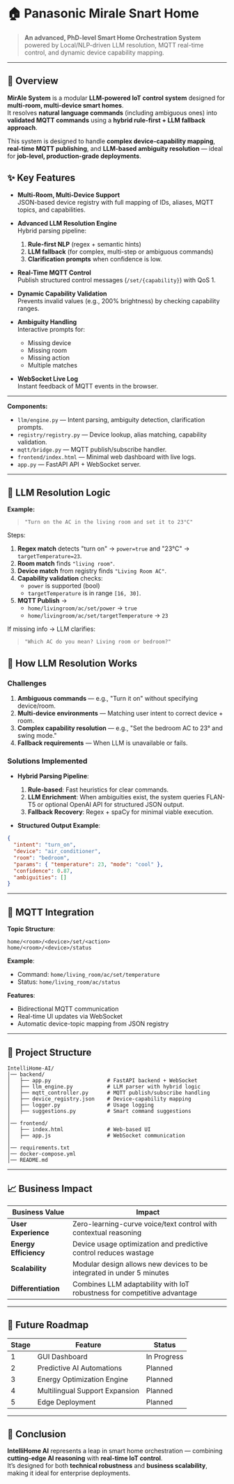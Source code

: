 # 🏠 Panasonic Mirale Snart Home
> **An advanced, PhD-level Smart Home Orchestration System** powered by Local/NLP-driven LLM resolution, MQTT real-time control, and dynamic device capability mapping.

---

## 🚀 Overview
**MirAle System** is a modular **LLM-powered IoT control system** designed for **multi-room, multi-device smart homes**.  
It resolves **natural language commands** (including ambiguous ones) into **validated MQTT commands** using a **hybrid rule-first + LLM fallback approach**.

This system is designed to handle **complex device-capability mapping**, **real-time MQTT publishing**, and **LLM-based ambiguity resolution** — ideal for **job-level, production-grade deployments**.

## ✨ Key Features
- **Multi-Room, Multi-Device Support**  
  JSON-based device registry with full mapping of IDs, aliases, MQTT topics, and capabilities.

- **Advanced LLM Resolution Engine**  
  Hybrid parsing pipeline:
  1. **Rule-first NLP** (regex + semantic hints)  
  2. **LLM fallback** (for complex, multi-step or ambiguous commands)  
  3. **Clarification prompts** when confidence is low.

- **Real-Time MQTT Control**  
  Publish structured control messages (`/set/{capability}`) with QoS 1.

- **Dynamic Capability Validation**  
  Prevents invalid values (e.g., 200% brightness) by checking capability ranges.

- **Ambiguity Handling**  
  Interactive prompts for:
  - Missing device
  - Missing room
  - Missing action
  - Multiple matches

- **WebSocket Live Log**  
  Instant feedback of MQTT events in the browser.

---




**Components:**
- `llm/engine.py` — Intent parsing, ambiguity detection, clarification prompts.
- `registry/registry.py` — Device lookup, alias matching, capability validation.
- `mqtt/bridge.py` — MQTT publish/subscribe handler.
- `frontend/index.html` — Minimal web dashboard with live logs.
- `app.py` — FastAPI API + WebSocket server.

---

## 🧠 LLM Resolution Logic

**Example:**  
> `"Turn on the AC in the living room and set it to 23°C"`

Steps:
1. **Regex match** detects "turn on" → `power=true` and "23°C" → `targetTemperature=23`.
2. **Room match** finds `"living room"`.
3. **Device match** from registry finds `"Living Room AC"`.
4. **Capability validation** checks:
   - `power` is supported (bool)
   - `targetTemperature` is in range `[16, 30]`.
5. **MQTT Publish** →  
   - `home/livingroom/ac/set/power` → `true`  
   - `home/livingroom/ac/set/targetTemperature` → `23`

If missing info → LLM clarifies:  
> `"Which AC do you mean? Living room or bedroom?"`

## 🧠 How LLM Resolution Works

### Challenges
1. **Ambiguous commands** — e.g., "Turn it on" without specifying device/room.  
2. **Multi-device environments** — Matching user intent to correct device + room.
3. **Complex capability resolution** — e.g., "Set the bedroom AC to 23° and swing mode."  
4. **Fallback requirements** — When LLM is unavailable or fails.

### Solutions Implemented
- **Hybrid Parsing Pipeline**:
  1. **Rule-based**: Fast heuristics for clear commands.
  2. **LLM Enrichment**: When ambiguities exist, the system queries FLAN-T5 or optional OpenAI API for structured JSON output.
  3. **Fallback Recovery**: Regex + spaCy for minimal viable execution.

- **Structured Output Example**:
```json
{
  "intent": "turn_on",
  "device": "air_conditioner",
  "room": "bedroom",
  "params": { "temperature": 23, "mode": "cool" },
  "confidence": 0.87,
  "ambiguities": []
}
```

---

## 📡 MQTT Integration

**Topic Structure**:
```
home/<room>/<device>/set/<action>
home/<room>/<device>/status
```

**Example**:
- Command: `home/living_room/ac/set/temperature`
- Status: `home/living_room/ac/status`

**Features**:
- Bidirectional MQTT communication
- Real-time UI updates via WebSocket
- Automatic device-topic mapping from JSON registry

---

## 📂 Project Structure

```
IntelliHome-AI/
│── backend/
│   ├── app.py                  # FastAPI backend + WebSocket
│   ├── llm_engine.py           # LLM parser with hybrid logic
│   ├── mqtt_controller.py      # MQTT publish/subscribe handling
│   ├── device_registry.json    # Device-capability mapping
│   ├── logger.py               # Usage logging
│   ├── suggestions.py          # Smart command suggestions
│
│── frontend/
│   ├── index.html              # Web-based UI
│   ├── app.js                  # WebSocket communication
│
│── requirements.txt
│── docker-compose.yml
│── README.md
```

---

## 📈 Business Impact

| Business Value | Impact |
|----------------|--------|
| **User Experience** | Zero-learning-curve voice/text control with contextual reasoning |
| **Energy Efficiency** | Device usage optimization and predictive control reduces wastage |
| **Scalability** | Modular design allows new devices to be integrated in under 5 minutes |
| **Differentiation** | Combines LLM adaptability with IoT robustness for competitive advantage |

---

## 🔮 Future Roadmap

| Stage | Feature | Status |
|-------|---------|--------|
| 1 | GUI Dashboard | In Progress |
| 2 | Predictive AI Automations | Planned |
| 3 | Energy Optimization Engine | Planned |
| 4 | Multilingual Support Expansion | Planned |
| 5 | Edge Deployment | Planned |

---

## 🏁 Conclusion
**IntelliHome AI** represents a leap in smart home orchestration — combining **cutting-edge AI reasoning** with **real-time IoT control**.  
It’s designed for both **technical robustness** and **business scalability**, making it ideal for enterprise deployments.

